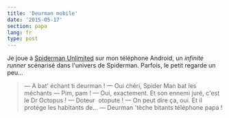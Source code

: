 ```yaml
---
title: 'Deurman mobile'
date: '2015-05-17'
section: papa
lang: fr
type: post
---
```


Je joue à [Spiderman Unlimited](http://www.gameloft.com/minisites/spidermanunlimited-us/) sur mon téléphone Android, un _infinite  runner_ scénarisé dans l'univers de Spiderman. Parfois, le petit regarde un peu...

> — A bat' échant ti deurman !
> — Oui chéri, Spider Man bat les méchants
> — Pim, pam !
> — Oui, exactement. Et son ennemi juré, c'est le Dr Octopus !
> — Doteur  otopute !
> — On peut dire ça, oui. Et il protége les habitants de...
> — Deurman 'tèche bitants téléphone papa !

